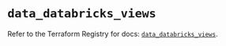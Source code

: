 # `data_databricks_views`

Refer to the Terraform Registry for docs: [`data_databricks_views`](https://registry.terraform.io/providers/databricks/databricks/1.58.0/docs/data-sources/views).
